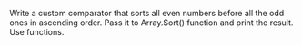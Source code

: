 Write a custom comparator that sorts all even numbers before all the odd ones in ascending order. Pass it to Array.Sort() function and print the result. Use functions.



